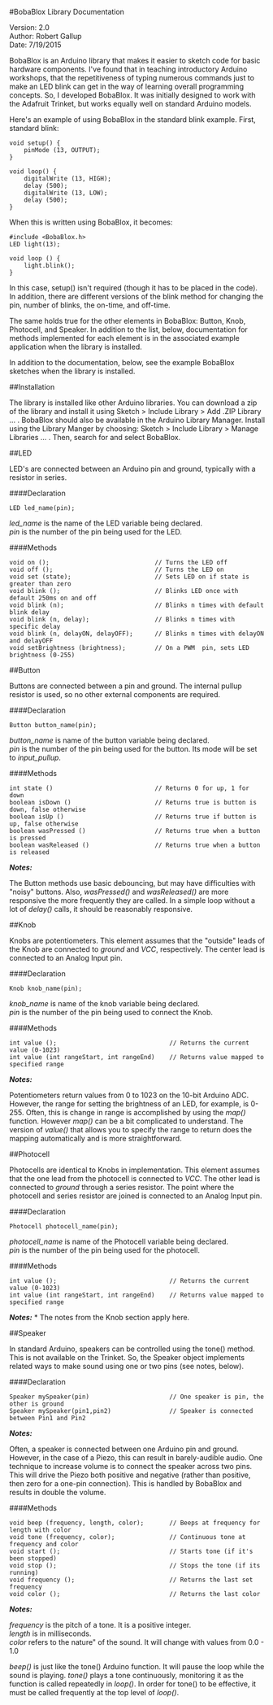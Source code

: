 #BobaBlox Library Documentation  

Version: 2.0  
Author: Robert Gallup  
Date: 7/19/2015

BobaBlox is an Arduino library that makes it easier to sketch code for basic hardware components. I've found that in teaching introductory Arduino workshops, that the repetitiveness of typing numerous commands just to make an LED blink   can get in the way of learning overall programming concepts. So, I developed BobaBlox. It was initially designed to work with the Adafruit Trinket, but works equally well on standard Arduino models.

Here's an example of using BobaBlox in the standard blink example. First, standard blink:

    void setup() {
    	pinMode (13, OUTPUT);    }
    
    void loop() {
    	digitalWrite (13, HIGH);
    	delay (500);
    	digitalWrite (13, LOW);
    	delay (500);	    }
    
When this is written using BobaBlox, it becomes:

    #include <BobaBlox.h>
    LED light(13);
    
    void loop () {
    	light.blink();    }

In this case, setup() isn't required (though it has to be placed in the code). In addition, there are different versions of the blink method for changing the pin, number of blinks, the on-time, and off-time.

The same holds true for the other elements in BobaBlox: Button, Knob, Photocell, and Speaker. In addition to the list, below, documentation for methods implemented for each element is in the associated example application when the library is installed.

In addition to the documentation, below, see the example BobaBlox sketches when the library is installed.

##Installation

The library is installed like other Arduino libraries. You can download a zip of the library and install it using Sketch > Include Library > Add .ZIP Library ... . BobaBlox should also be available in the Arduino Library Manager. Install using the Library Manger by choosing: Sketch > Include Library > Manage Libraries ... . Then, search for and select BobaBlox.

##LED

LED's are connected between an Arduino pin and ground, typically with a resistor in series.

####Declaration

    LED led_name(pin);
    
*led_name* is the name of the LED variable being declared.  
*pin* is the number of the pin being used for the LED.

####Methods

    void on ();								// Turns the LED off
    void off ();							// Turns the LED on
    void set (state);						// Sets LED on if state is greater than zero
    void blink ();							// Blinks LED once with default 250ms on and off
    void blink (n);							// Blinks n times with default blink delay
    void blink (n, delay);					// Blinks n times with specific delay
    void blink (n, delayON, delayOFF);		// Blinks n times with delayON and delayOFF
    void setBrightness (brightness);		// On a PWM  pin, sets LED brightness (0-255)

##Button

Buttons are connected between a pin and ground. The internal pullup resistor is used, so no other external components are required.

####Declaration

    Button button_name(pin);
    
*button_name* is name of the button variable being declared.  
*pin* is the number of the pin being used for the button. Its mode will be set to *input_pullup*.

####Methods

    int state ()							// Returns 0 for up, 1 for down
    boolean isDown ()						// Returns true is button is down, false otherwise
    boolean isUp ()							// Returns true if button is up, false otherwise
    boolean wasPressed ()					// Returns true when a button is pressed
    boolean wasReleased ()					// Returns true when a button is released

***Notes:***

The Button methods use basic debouncing, but may have difficulties with "noisy" buttons. Also, *wasPressed()* and *wasReleased()* are more responsive the more frequently they are called. In a simple loop without a lot of *delay()* calls, it should be reasonably responsive.

##Knob

Knobs are potentiometers. This element assumes that the "outside" leads of the Knob are connected to *ground* and *VCC*, respectively. The center lead is connected to an Analog Input pin.

####Declaration

    Knob knob_name(pin);
    
*knob_name* is name of the knob variable being declared.  
*pin* is the number of the pin being used to connect the Knob.

####Methods

    int value ();								// Returns the current value (0-1023)
    int value (int rangeStart, int rangeEnd)	// Returns value mapped to specified range

***Notes:***

Potentiometers return values from 0 to 1023 on the 10-bit Arduino ADC. However, the range for setting the brightness of an LED, for example, is 0-255. Often, this is change in range is accomplished by using the *map()* function. However *map()* can be a bit complicated to understand. The version of *value()* that allows you to specify the range to return does the mapping automatically and is more straightforward.

##Photocell

Photocells are identical to Knobs in implementation. This element assumes that the one lead from the photocell is connected to *VCC*. The other lead is connected to *ground* through a series resistor. The point where the photocell and series resistor are joined is connected to an Analog Input pin.

####Declaration

    Photocell photocell_name(pin);
    
*photocell_name* is name of the Photocell variable being declared.  
*pin* is the number of the pin being used for the photocell.

####Methods

    int value ();								// Returns the current value (0-1023)
    int value (int rangeStart, int rangeEnd)	// Returns value mapped to specified range

***Notes:***
*
The notes from the Knob section apply here.

##Speaker

In standard Arduino, speakers can be controlled using the tone() method. This is not available on the Trinket. So, the Speaker object implements related ways to make sound using one or two pins (see notes, below).

####Declaration

    Speaker mySpeaker(pin)						// One speaker is pin, the other is ground
    Speaker mySpeaker(pin1,pin2)				// Speaker is connected between Pin1 and Pin2

***Notes:***

Often, a speaker is connected between one Arduino pin and ground. However, in the case of a Piezo, this can result in barely-audible audio. One technique to increase volume is to connect the speaker across two pins. This will drive the Piezo both positive and negative (rather than positive, then zero for a one-pin connection). This is handled by BobaBlox and results in double the volume.

####Methods

    void beep (frequency, length, color);		// Beeps at frequency for length with color
    void tone (frequency, color);				// Continuous tone at frequency and color
    void start ();								// Starts tone (if it's been stopped)
    void stop ();								// Stops the tone (if its running)
    void frequency ();							// Returns the last set frequency
    void color ();								// Returns the last color

***Notes:***

*frequency* is the pitch of a tone. It is a positive integer.  
*length* is in milliseconds.  
*color* refers to the nature" of the sound. It will change with values from 0.0 - 1.0

*beep()* is just like the tone() Arduino function. It will pause the loop while the sound is playing.
*tone()* plays a tone continuously, monitoring it as the function is called repeatedly in *loop()*. In order for tone() to be effective, it must be called frequently at the top level of *loop()*.